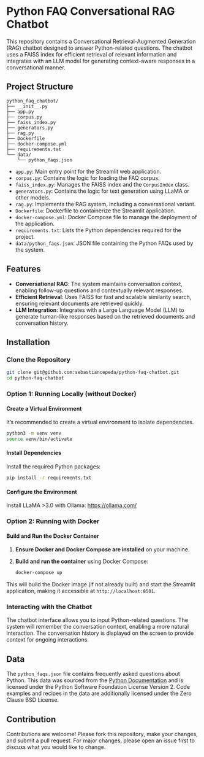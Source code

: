 
# Python FAQ Conversational RAG Chatbot

This repository contains a Conversational Retrieval-Augmented Generation (RAG) chatbot designed to answer Python-related questions. The chatbot uses a FAISS index for efficient retrieval of relevant information and integrates with an LLM model for generating context-aware responses in a conversational manner.

## Project Structure

```
python_faq_chatbot/
├── __init__.py
├── app.py
├── corpus.py
├── faiss_index.py
├── generators.py
├── rag.py
├── Dockerfile
├── docker-compose.yml
├── requirements.txt
└── data/
    └── python_faqs.json
```

- `app.py`: Main entry point for the Streamlit web application.
- `corpus.py`: Contains the logic for loading the FAQ corpus.
- `faiss_index.py`: Manages the FAISS index and the `CorpusIndex` class.
- `generators.py`: Contains the logic for text generation using LLaMA or other models.
- `rag.py`: Implements the RAG system, including a conversational variant.
- `Dockerfile`: Dockerfile to containerize the Streamlit application.
- `docker-compose.yml`: Docker Compose file to manage the deployment of the application.
- `requirements.txt`: Lists the Python dependencies required for the project.
- `data/python_faqs.json`: JSON file containing the Python FAQs used by the system.

## Features

- **Conversational RAG**: The system maintains conversation context, enabling follow-up questions and contextually relevant responses.
- **Efficient Retrieval**: Uses FAISS for fast and scalable similarity search, ensuring relevant documents are retrieved quickly.
- **LLM Integration**: Integrates with a Large Language Model (LLM) to generate human-like responses based on the retrieved documents and conversation history.

## Installation

### Clone the Repository

```bash
git clone git@github.com:sebastiancepeda/python-faq-chatbot.git
cd python-faq-chatbot
```

### Option 1: Running Locally (without Docker)

#### Create a Virtual Environment

It’s recommended to create a virtual environment to isolate dependencies.

```bash
python3 -m venv venv
source venv/bin/activate
```

#### Install Dependencies

Install the required Python packages:

```bash
pip install -r requirements.txt
```

#### Configure the Environment

Install LLaMA >3.0 with Ollama: https://ollama.com/

### Option 2: Running with Docker

#### Build and Run the Docker Container

1. **Ensure Docker and Docker Compose are installed** on your machine.
2. **Build and run the container** using Docker Compose:

   ```bash
   docker-compose up
   ```

This will build the Docker image (if not already built) and start the Streamlit application, making it accessible at `http://localhost:8501`.

### Interacting with the Chatbot

The chatbot interface allows you to input Python-related questions. The system will remember the conversation context, enabling a more natural interaction. The conversation history is displayed on the screen to provide context for ongoing interactions.

## Data

The `python_faqs.json` file contains frequently asked questions about Python. This data was sourced from the [Python Documentation](https://docs.python.org/3/) and is licensed under the Python Software Foundation License Version 2. Code examples and recipes in the data are additionally licensed under the Zero Clause BSD License.

## Contribution

Contributions are welcome! Please fork this repository, make your changes, and submit a pull request. For major changes, please open an issue first to discuss what you would like to change.
